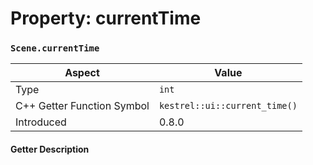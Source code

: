 
# Property: currentTime
### `Scene.currentTime`

| Aspect | Value |
| --- | --- |
| Type | `int` |
| C++ Getter Function Symbol | `kestrel::ui::current_time()` |
| Introduced | 0.8.0 |

#### Getter Description

